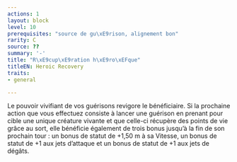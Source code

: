 ```yaml
---
actions: 1
layout: block
level: 10
prerequisites: "source de gu\xE9rison, alignement bon"
rarity: C
source: ??
summary: '-'
title: "R\xE9cup\xE9ration h\xE9ro\xEFque"
titleEN: Heroic Recovery
traits:
- general

---
```


<p>Le pouvoir vivifiant de vos guérisons revigore le bénéficiaire. Si la prochaine action que vous effectuez consiste à lancer une guérison en prenant pour cible une unique créature vivante et que celle-ci récupère des points de vie grâce au sort, elle bénéficie également de trois bonus jusqu’à la fin de son prochain tour : un bonus de statut de +1,50 m à sa Vitesse, un bonus de statut de +1 aux jets d’attaque et un bonus de statut de +1 aux jets de dégâts.</p>